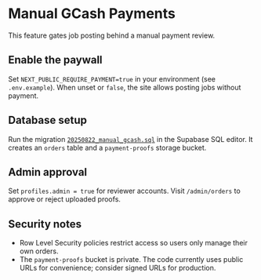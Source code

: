 # Manual GCash Payments

This feature gates job posting behind a manual payment review.

## Enable the paywall

Set `NEXT_PUBLIC_REQUIRE_PAYMENT=true` in your environment (see `.env.example`). When unset or `false`, the site allows posting jobs without payment.

## Database setup

Run the migration [`20250822_manual_gcash.sql`](../supabase/migrations/20250822_manual_gcash.sql) in the Supabase SQL editor. It creates an `orders` table and a `payment-proofs` storage bucket.

## Admin approval

Set `profiles.admin = true` for reviewer accounts. Visit `/admin/orders` to approve or reject uploaded proofs.

## Security notes

- Row Level Security policies restrict access so users only manage their own orders.
- The `payment-proofs` bucket is private. The code currently uses public URLs for convenience; consider signed URLs for production.
